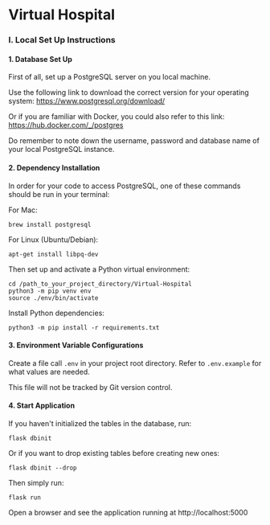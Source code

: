 # Virtual Hospital

### I. Local Set Up Instructions
#### 1. Database Set Up

First of all, set up a PostgreSQL server on you local machine.

Use the following link to download the correct version for your operating system: https://www.postgresql.org/download/

Or if you are familiar with Docker, you could also refer to this link: https://hub.docker.com/_/postgres

Do remember to note down the username, password and database name of your local PostgreSQL instance.
#### 2. Dependency Installation
In order for your code to access PostgreSQL, one of these commands should be run in your terminal:

For Mac:
```
brew install postgresql
```
For Linux (Ubuntu/Debian):
```
apt-get install libpq-dev
```
Then set up and activate a Python virtual environment:
```
cd /path_to_your_project_directory/Virtual-Hospital
python3 -m pip venv env
source ./env/bin/activate
```
Install Python dependencies:
```
python3 -m pip install -r requirements.txt
```
#### 3. Environment Variable Configurations
Create a file call `.env` in your project root directory. Refer to `.env.example` for what values are needed.

This file will not be tracked by Git version control.
#### 4. Start Application
If you haven't initialized the tables in the database, run:
```
flask dbinit
```
Or if you want to drop existing tables before creating new ones:
```
flask dbinit --drop
```
Then simply run:
```
flask run
```
Open a browser and see the application running at http://localhost:5000